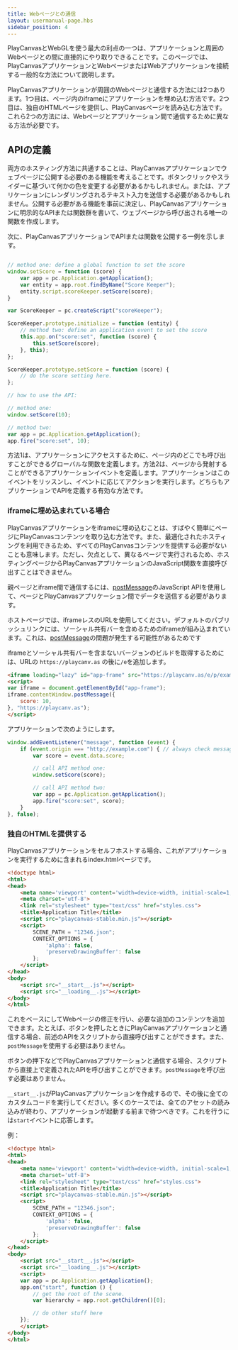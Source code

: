 ```yaml
---
title: Webページとの通信
layout: usermanual-page.hbs
sidebar_position: 4
---
```


PlayCanvasとWebGLを使う最大の利点の一つは、アプリケーションと周囲のWebページとの間に直接的にやり取りできることです。このページでは、PlayCanvasアプリケーションとWebページまたはWebアプリケーションを接続する一般的な方法について説明します。

PlayCanvasアプリケーションが周囲のWebページと通信する方法には2つあります。1つ目は、ページ内のiframeにアプリケーションを埋め込む方法です。2つ目は、独自のHTMLページを提供し、PlayCanvasページを読み込む方法です。これら2つの方法には、Webページとアプリケーション間で通信するために異なる方法が必要です。

## APIの定義

両方のホスティング方法に共通することは、PlayCanvasアプリケーションでウェブページに公開する必要のある機能を考えることです。ボタンクリックやスライダーに基づいて何かの色を変更する必要があるかもしれません。または、アプリケーションにレンダリングされるテキスト入力を送信する必要があるかもしれません。公開する必要がある機能を事前に決定し、PlayCanvasアプリケーションに明示的なAPIまたは関数群を書いて、ウェブページから呼び出される唯一の関数を作成します。

次に、PlayCanvasアプリケーションでAPIまたは関数を公開する一例を示します。

```javascript

// method one: define a global function to set the score
window.setScore = function (score) {
    var app = pc.Application.getApplication();
    var entity = app.root.findByName("Score Keeper");
    entity.script.scoreKeeper.setScore(score);
}

var ScoreKeeper = pc.createScript("scoreKeeper");

ScoreKeeper.prototype.initialize = function (entity) {
    // method two: define an application event to set the score
    this.app.on("score:set", function (score) {
        this.setScore(score);
    }, this);
};

ScoreKeeper.prototype.setScore = function (score) {
    // do the score setting here.
};

// how to use the API:

// method one:
window.setScore(10);

// method two:
var app = pc.Application.getApplication();
app.fire("score:set", 10);

```

方法1は、アプリケーションにアクセスするために、ページ内のどこでも呼び出すことができるグローバルな関数を定義します。方法2は、ページから発射することができるアプリケーションイベントを定義します。アプリケーションはこのイベントをリッスンし、イベントに応じてアクションを実行します。どちらもアプリケーションでAPIを定義する有効な方法です。

### iframeに埋め込まれている場合

PlayCanvasアプリケーションをiframeに埋め込むことは、すばやく簡単にページにPlayCanvasコンテンツを取り込む方法です。また、最適化されたホスティングを利用できるため、すべてのPlayCanvasコンテンツを提供する必要がないことも意味します。ただし、欠点として、異なるページで実行されるため、ホスティングページからPlayCanvasアプリケーションのJavaScript関数を直接呼び出すことはできません。

親ページとiframe間で通信するには、[postMessage][1]のJavaScript APIを使用して、ページとPlayCanvasアプリケーション間でデータを送信する必要があります。

ホストページでは、iframeレスのURLを使用してください。デフォルトのパブリッシュリンクには、ソーシャル共有バーを含めるためのiframeが組み込まれています。これは、[postMessage][1]の問題が発生する可能性があるためです

iframeとソーシャル共有バーを含まないバージョンのビルドを取得するためには、URLの `https://playcanv.as` の後に`/e`を追加します。

```html
<iframe loading="lazy" id="app-frame" src="https://playcanv.as/e/p/example/">
<script>
var iframe = document.getElementById("app-frame");
iframe.contentWindow.postMessage({
    score: 10,
}, "https://playcanv.as");
</script>
```

アプリケーションで次のようにします。
```javascript
window.addEventListener("message", function (event) {
    if (event.origin === "http://example.com") { // always check message came from your website
        var score = event.data.score;

        // call API method one:
        window.setScore(score);

        // call API method two:
        var app = pc.Application.getApplication();
        app.fire("score:set", score);
    }
}, false);
```

### 独自のHTMLを提供する

PlayCanvasアプリケーションをセルフホストする場合、これがアプリケーションを実行するために含まれるindex.htmlページです。

```html
<!doctype html>
<html>
<head>
    <meta name='viewport' content='width=device-width, initial-scale=1, maximum-scale=1, minimum-scale=1, user-scalable=no'>
    <meta charset='utf-8'>
    <link rel="stylesheet" type="text/css" href="styles.css">
    <title>Application Title</title>
    <script src="playcanvas-stable.min.js"></script>
    <script>
        SCENE_PATH = "12346.json";
        CONTEXT_OPTIONS = {
            'alpha': false,
            'preserveDrawingBuffer': false
        };
    </script>
</head>
<body>
    <script src="__start__.js"></script>
    <script src="__loading__.js"></script>
</body>
</html>
```

これをベースにしてWebページの修正を行い、必要な追加のコンテンツを追加できます。たとえば、ボタンを押したときにPlayCanvasアプリケーションと通信する場合、前述のAPIをスクリプトから直接呼び出すことができます。また、`postMessage`を使用する必要はありません。

ボタンの押下などでPlayCanvasアプリケーションと通信する場合、スクリプトから直接上で定義されたAPIを呼び出すことができます。`postMessage`を呼び出す必要はありません。

`__start__.js`がPlayCanvasアプリケーションを作成するので、その後に全てのカスタムコードを実行してください。多くのケースでは、全てのアセットの読み込みが終わり、アプリケーションが起動する前まで待つべきです。これを行うには`start`イベントに応答します。

例：

```html
<!doctype html>
<html>
<head>
    <meta name='viewport' content='width=device-width, initial-scale=1, maximum-scale=1, minimum-scale=1, user-scalable=no'>
    <meta charset='utf-8'>
    <link rel="stylesheet" type="text/css" href="styles.css">
    <title>Application Title</title>
    <script src="playcanvas-stable.min.js"></script>
    <script>
        SCENE_PATH = "12346.json";
        CONTEXT_OPTIONS = {
            'alpha': false,
            'preserveDrawingBuffer': false
        };
    </script>
</head>
<body>
    <script src="__start__.js"></script>
    <script src="__loading__.js"></script>
    <script>
    var app = pc.Application.getApplication();
    app.on("start", function () {
        // get the root of the scene.
        var hierarchy = app.root.getChildren()[0];

        // do other stuff here
    });
    </script>
</body>
</html>
```

[1]: https://developer.mozilla.org/en-US/docs/Web/API/Window/postMessage
